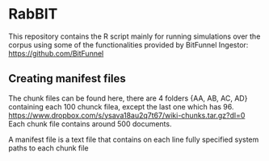 # RabBIT

This repository contains the R script mainly for running simulations over the corpus using some of the functionalities provided by BitFunnel Ingestor: https://github.com/BitFunnel

## Creating manifest files

The chunk files can be found here, there are 4 folders {AA, AB, AC, AD} containing each 100 chunck filea, except the last one which has 96. 
https://www.dropbox.com/s/ysava18au2q7t67/wiki-chunks.tar.gz?dl=0
Each chunk file contains around 500 documents.

A manifest file is a text file that contains on each line fully specified system paths to each chunk file

